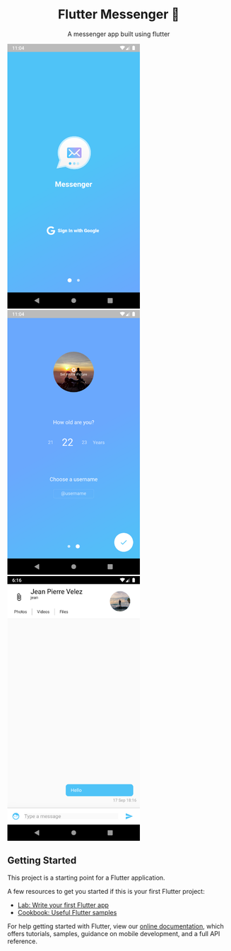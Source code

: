 <h1 align="center">Flutter Messenger 🤳</h1>
<p align="center">A messenger app built using flutter</p>

<p float="left">
    <img src="docs/Screenshot_1567091065.png" height="600em"/>
    <img src="docs/Screenshot_1567091075.png" height="600em"/>
    <img src="docs/Screenshot_1568758613.png" height="600em"/>
</p>

## Getting Started

This project is a starting point for a Flutter application.

A few resources to get you started if this is your first Flutter project:

- [Lab: Write your first Flutter app](https://flutter.dev/docs/get-started/codelab)
- [Cookbook: Useful Flutter samples](https://flutter.dev/docs/cookbook)

For help getting started with Flutter, view our
[online documentation](https://flutter.dev/docs), which offers tutorials,
samples, guidance on mobile development, and a full API reference.
